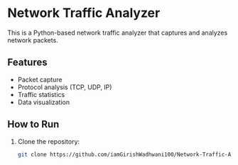 # Network Traffic Analyzer

This is a Python-based network traffic analyzer that captures and analyzes network packets.

## Features
- Packet capture
- Protocol analysis (TCP, UDP, IP)
- Traffic statistics
- Data visualization

## How to Run
1. Clone the repository:
   ```bash
   git clone https://github.com/iamGirishWadhwani100/Network-Traffic-Analyzer.git
